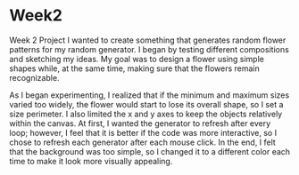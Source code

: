 # Week2
Week 2 Project
I wanted to create something that generates random flower patterns for my random generator. I began by testing different compositions and sketching my ideas. My goal was to design a flower using simple shapes while, at the same time, making sure that the flowers remain recognizable. 




As I began experimenting, I realized that if the minimum and maximum sizes varied too widely, the flower would start to lose its overall shape, so I set a size perimeter. I also limited the x and y axes to keep the objects relatively within the canvas. At first, I wanted the generator to refresh after every loop; however, I feel that it is better if the code was more interactive, so I chose to refresh each generator after each mouse click. In the end, I felt that the background was too simple, so I changed it to a different color each time to make it look more visually appealing. 


